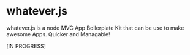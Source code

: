 # whatever.js
whatever.js is a node MVC App Boilerplate Kit that can be use to make awesome Apps. 
Quicker and Managable!

[IN PROGRESS]

